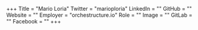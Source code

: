+++
Title = "Mario Loria"
Twitter = "marioploria"
LinkedIn = ""
GitHub = ""
Website = ""
Employer = "orchestructure.io"
Role = ""
Image = ""
GitLab = ""
Facebook = ""
+++
